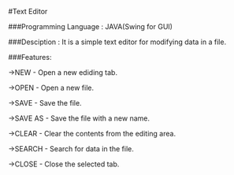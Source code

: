 #Text Editor

###Programming Language : JAVA(Swing for GUI)

###Desciption : It is a simple text editor for modifying data in a file.

###Features:

->NEW - Open a new ediding tab.

->OPEN - Open a new file.

->SAVE - Save the file.

->SAVE AS - Save the file with a new name.

->CLEAR - Clear the contents from the editing area.

->SEARCH - Search for data in the file.

->CLOSE - Close the selected tab.
